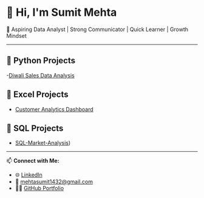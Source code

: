 # 👋 Hi, I'm Sumit Mehta

🎯 Aspiring Data Analyst | Strong Communicator | Quick Learner | Growth Mindset

---

## 📁 Python Projects
-[Diwali Sales Data Analysis](https://github.com/sumitmehta2305/Diwali-Sales-Analysis.git)

## 📁 Excel Projects
- [Customer Analytics Dashboard](https://github.com/sumitmehta2305/Customer-Analytics-Dashboard)

## 📁 SQL Projects
- [SQL-Market-Analysis](https://github.com/sumitmehta2305/SQL-Market-Analysis.git))

---

📫 **Connect with Me:**
- 🌐 [LinkedIn](https://www.linkedin.com/in/sumit-mehta-644431297/)
- 📧 mehtasumit1432@gmail.com
- 🧑‍💻 [GitHub Portfolio](https://github.com/sumitmehta2305)
